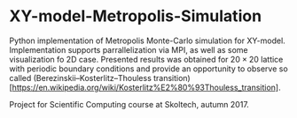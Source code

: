 # XY-model-Metropolis-Simulation

Python implementation of Metropolis Monte-Carlo simulation for XY-model. Implementation supports parrallelization via MPI, as well as some visualization fo 2D case. Presented results was obtained for $20 \times 20$ lattice with periodic boundary conditions and provide an opportunity to observe so called (Berezinskii–Kosterlitz–Thouless transition)[https://en.wikipedia.org/wiki/Kosterlitz%E2%80%93Thouless_transition]. 

Project for Scientific Computing course at Skoltech, autumn 2017.
